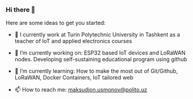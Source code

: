 ### Hi there 👋

Here are some ideas to get you started:

- 💼 I currently work at Turin Polytechnic University in Tashkent as a teacher of IoT and applied electronics courses
- 🔭 I’m currently working on: ESP32 based IoT devices and LoRaWAN nodes. Developing self-sustaining educational program using github
- 🌱 I’m currently learning: How to make the most out of Git/Github, LoRaWAN, Docker Containers, IoT tailored web

- 📫 How to reach me: maksudjon.usmonov@polito.uz
